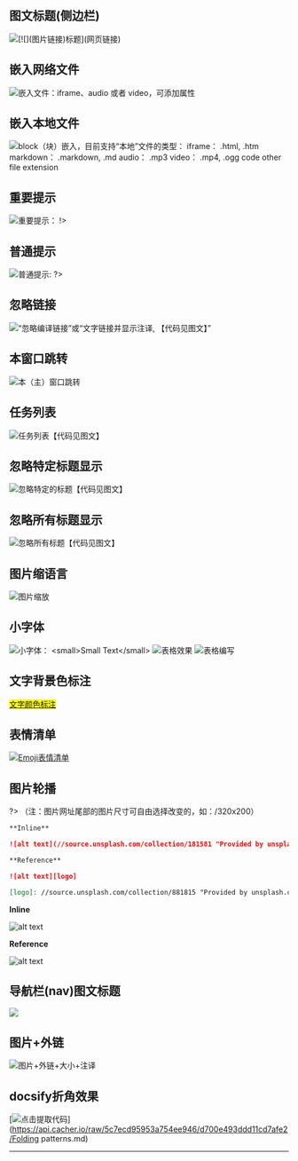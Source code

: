 
## 图文标题(侧边栏)
![](https://raw.githubusercontent.com/cshgjy/images/master/other/190817120800-imgt.png
 '[![](图片链接)标题](网页链接)')

 ## 嵌入网络文件
![](https://raw.githubusercontent.com/cshgjy/images/master/other/190817120718-qra.png '嵌入文件：iframe、audio 或者 video，可添加属性')

## 嵌入本地文件
![](https://raw.githubusercontent.com/cshgjy/images/master/other/190817123635-qrw.png 'block（块）嵌入，目前支持“本地”文件的类型：
iframe： .html, .htm
markdown： .markdown, .md
audio： .mp3
video： .mp4, .ogg
code other file extension')

## 重要提示
![](https://raw.githubusercontent.com/cshgjy/images/master/other/20190817133341.png '重要提示： !>')

## 普通提示
![](https://raw.githubusercontent.com/cshgjy/images/master/other/20190817133442.png '普通提示: ?>')

## 忽略链接
![](https://raw.githubusercontent.com/cshgjy/images/master/other/20190817133819.png '“忽略编译链接”或“文字链接并显示注译,
【代码见图文】”')

## 本窗口跳转
![](https://raw.githubusercontent.com/cshgjy/images/master/other/20190817134959.png '本（主）窗口跳转')

## 任务列表
![](https://raw.githubusercontent.com/cshgjy/images/master/other/20190817135351.png '任务列表【代码见图文】')

## 忽略特定标题显示
![](https://raw.githubusercontent.com/cshgjy/images/master/other/20190818085653.png '忽略特定的标题【代码见图文】')

## 忽略所有标题显示
![](https://raw.githubusercontent.com/cshgjy/images/master/other/20190818090012.png '忽略所有标题【代码见图文】')

## 图片缩语言
![](https://raw.githubusercontent.com/cshgjy/images/master/other/20190817135734.png '图片缩放')

## 小字体
![](https://raw.githubusercontent.com/cshgjy/images/master/other/20190817191148.png '小字体：  <small>Small Text</small>')
![](https://raw.githubusercontent.com/cshgjy/images/master/other/20190817195827.png '表格效果')
![](https://raw.githubusercontent.com/cshgjy/images/master/other/20190817195939.png '表格编写')

## 文字背景色标注
<mark>[文字颜色标注](/#/ '<mark>文字内容</mark>')</mark>  

## 表情清单  

[![](https://raw.githubusercontent.com/cshgjy/images/master/other/20190818104209.png 'Emoji表情清单')](https://jhildenbiddle.github.io/docsify-themeable/#/markdown?id=emoji)

## 图片轮播  
?> （注：图片网址尾部的图片尺寸可自由选择改变的，如：/320x200）

```markdown
**Inline**

![alt text](//source.unsplash.com/collection/181581 "Provided by unsplash.com")

**Reference**

![alt text][logo]

[logo]: //source.unsplash.com/collection/881815 "Provided by unsplash.com"

```

**Inline**

![alt text](https://source.unsplash.com/collection/181581/320x200 "Provided by unsplash.com")

**Reference**

![alt text][logo]

[logo]: https://source.unsplash.com/collection/881815/320x200 "Provided by unsplash.com"

## 导航栏(nav)图文标题
![](https://raw.githubusercontent.com/cshgjy/images/master/other/20190820074502.png)

## 图片+外链
![](https://raw.githubusercontent.com/cshgjy/images/master/other/20190830093240.jpg '图片+外链+大小+注译')

## docsify折角效果
[![](https://raw.githubusercontent.com/cshgjy/images/master/other/190902210830.gif '点击提取代码')](https://api.cacher.io/raw/5c7ecd95953a754ee946/d700e493ddd11cd7afe2/Folding patterns.md)


---








